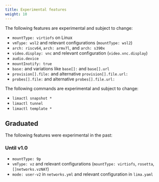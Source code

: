 ```yaml
---
title: Experimental features
weight: 10
---
```



The following features are experimental and subject to change:

- `mountType: virtiofs` on Linux
- `vmType: wsl2` and relevant configurations (`mountType: wsl2`)
- `arch: riscv64`, `arch: armv7l`, and `arch: s390x`
- `video.display: vnc` and relevant configuration (`video.vnc.display`)
- `audio.device`
- `mountInotify: true`
- `base:` and variations like `base[]:` and `base[].url`
- `provision[].file:` and alternative `provision[].file.url:`  
- `probes[].file:` and alternative `probes[].file.url:`

The following commands are experimental and subject to change:

- `limactl snapshot *`
- `limactl tunnel`
- `limactl template *`

## Graduated

The following features were experimental in the past:

### Until v1.0

- `mountType: 9p`
- `vmType: vz` and relevant configurations (`mountType: virtiofs`, `rosetta`, `[]networks.vzNAT`)
- `mode: user-v2` in `networks.yml` and relevant configuration in `lima.yaml`
